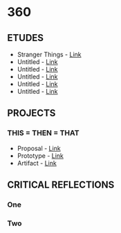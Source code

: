 # 360

## ETUDES
- Stranger Things - [Link](etudes/strangerthings)
- Untitled - [Link](etudes/untitled)
- Untitled - [Link](etudes/untitled)
- Untitled - [Link](etudes/untitled)
- Untitled - [Link](etudes/untitled)
- Untitled - [Link](etudes/untitled)

## PROJECTS
### THIS = THEN = THAT
- Proposal - [Link](projects/proposal)
- Prototype - [Link](projects/prototype)
- Artifact - [Link](projects/artifact)

## CRITICAL REFLECTIONS
### One
### Two
